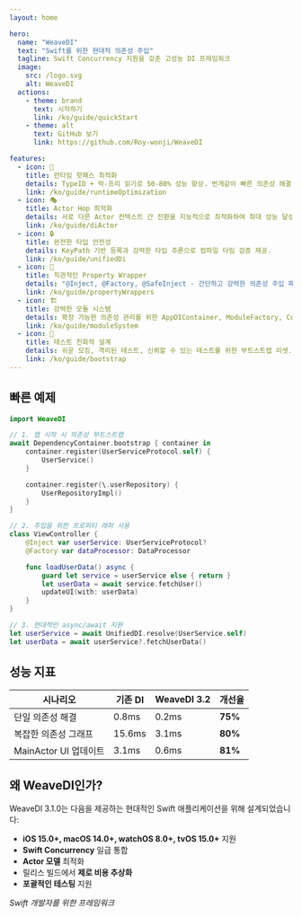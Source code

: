 ```yaml
---
layout: home

hero:
  name: "WeaveDI"
  text: "Swift를 위한 현대적 의존성 주입"
  tagline: Swift Concurrency 지원을 갖춘 고성능 DI 프레임워크
  image:
    src: /logo.svg
    alt: WeaveDI
  actions:
    - theme: brand
      text: 시작하기
      link: /ko/guide/quickStart
    - theme: alt
      text: GitHub 보기
      link: https://github.com/Roy-wonji/WeaveDI

features:
  - icon: 🚀
    title: 런타임 핫패스 최적화
    details: TypeID + 락-프리 읽기로 50-80% 성능 향상. 번개같이 빠른 의존성 해결.
    link: /ko/guide/runtimeOptimization
  - icon: 🎭
    title: Actor Hop 최적화
    details: 서로 다른 Actor 컨텍스트 간 전환을 지능적으로 최적화하여 최대 성능 달성.
    link: /ko/guide/diActor
  - icon: 🔒
    title: 완전한 타입 안전성
    details: KeyPath 기반 등록과 강력한 타입 추론으로 컴파일 타임 검증 제공.
    link: /ko/guide/unifiedDi
  - icon: 📝
    title: 직관적인 Property Wrapper
    details: "@Inject, @Factory, @SafeInject - 간단하고 강력한 의존성 주입 패턴."
    link: /ko/guide/propertyWrappers
  - icon: 🏗️
    title: 강력한 모듈 시스템
    details: 확장 가능한 의존성 관리를 위한 AppDIContainer, ModuleFactory, Container.
    link: /ko/guide/moduleSystem
  - icon: 🧪
    title: 테스트 친화적 설계
    details: 쉬운 모킹, 격리된 테스트, 신뢰할 수 있는 테스트를 위한 부트스트랩 리셋.
    link: /ko/guide/bootstrap
---
```


## 빠른 예제

```swift
import WeaveDI

// 1. 앱 시작 시 의존성 부트스트랩
await DependencyContainer.bootstrap { container in
    container.register(UserServiceProtocol.self) {
        UserService()
    }

    container.register(\.userRepository) {
        UserRepositoryImpl()
    }
}

// 2. 주입을 위한 프로퍼티 래퍼 사용
class ViewController {
    @Inject var userService: UserServiceProtocol?
    @Factory var dataProcessor: DataProcessor

    func loadUserData() async {
        guard let service = userService else { return }
        let userData = await service.fetchUser()
        updateUI(with: userData)
    }
}

// 3. 현대적인 async/await 지원
let userService = await UnifiedDI.resolve(UserService.self)
let userData = await userService?.fetchUserData()
```

## 성능 지표

| 시나리오 | 기존 DI | WeaveDI 3.2 | 개선율 |
|---------|--------|-------------|--------|
| 단일 의존성 해결 | 0.8ms | 0.2ms | **75%** |
| 복잡한 의존성 그래프 | 15.6ms | 3.1ms | **80%** |
| MainActor UI 업데이트 | 3.1ms | 0.6ms | **81%** |

## 왜 WeaveDI인가?

WeaveDI 3.1.0는 다음을 제공하는 현대적인 Swift 애플리케이션을 위해 설계되었습니다:

- **iOS 15.0+, macOS 14.0+, watchOS 8.0+, tvOS 15.0+** 지원
- **Swift Concurrency** 일급 통합
- **Actor 모델** 최적화
- 릴리스 빌드에서 **제로 비용 추상화**
- **포괄적인 테스팅** 지원

*Swift 개발자를 위한 프레임워크*